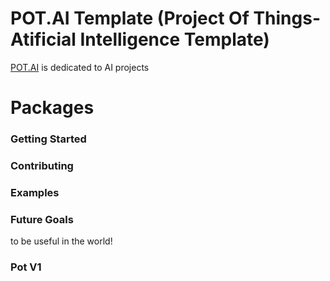 # POT.AI Template (Project Of Things-Atificial Intelligence Template)

[POT.AI](https://potframework.com/ai) is dedicated to AI projects


# Packages

### Getting Started

### Contributing

### Examples

### Future Goals

to be useful in the world!

### Pot V1

